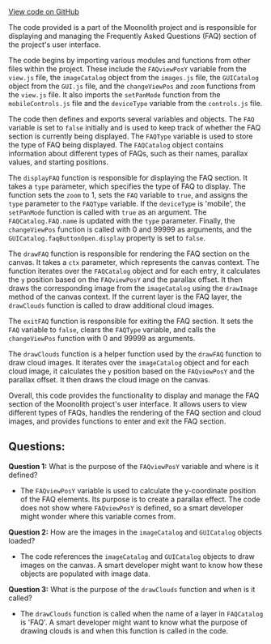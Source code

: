 [View code on GitHub](https://github.com/LaGuerrePiece/moonolith/src/display/FAQ.js)

The code provided is a part of the Moonolith project and is responsible for displaying and managing the Frequently Asked Questions (FAQ) section of the project's user interface.

The code begins by importing various modules and functions from other files within the project. These include the `FAQviewPosY` variable from the `view.js` file, the `imageCatalog` object from the `images.js` file, the `GUICatalog` object from the `GUI.js` file, and the `changeViewPos` and `zoom` functions from the `view.js` file. It also imports the `setPanMode` function from the `mobileControls.js` file and the `deviceType` variable from the `controls.js` file.

The code then defines and exports several variables and objects. The `FAQ` variable is set to `false` initially and is used to keep track of whether the FAQ section is currently being displayed. The `FAQType` variable is used to store the type of FAQ being displayed. The `FAQCatalog` object contains information about different types of FAQs, such as their names, parallax values, and starting positions.

The `displayFAQ` function is responsible for displaying the FAQ section. It takes a `type` parameter, which specifies the type of FAQ to display. The function sets the `zoom` to 1, sets the `FAQ` variable to `true`, and assigns the `type` parameter to the `FAQType` variable. If the `deviceType` is 'mobile', the `setPanMode` function is called with `true` as an argument. The `FAQCatalog.FAQ.name` is updated with the `type` parameter. Finally, the `changeViewPos` function is called with 0 and 99999 as arguments, and the `GUICatalog.faqButtonOpen.display` property is set to `false`.

The `drawFAQ` function is responsible for rendering the FAQ section on the canvas. It takes a `ctx` parameter, which represents the canvas context. The function iterates over the `FAQCatalog` object and for each entry, it calculates the `y` position based on the `FAQviewPosY` and the parallax offset. It then draws the corresponding image from the `imageCatalog` using the `drawImage` method of the canvas context. If the current layer is the FAQ layer, the `drawClouds` function is called to draw additional cloud images.

The `exitFAQ` function is responsible for exiting the FAQ section. It sets the `FAQ` variable to `false`, clears the `FAQType` variable, and calls the `changeViewPos` function with 0 and 99999 as arguments.

The `drawClouds` function is a helper function used by the `drawFAQ` function to draw cloud images. It iterates over the `imageCatalog` object and for each cloud image, it calculates the `y` position based on the `FAQviewPosY` and the parallax offset. It then draws the cloud image on the canvas.

Overall, this code provides the functionality to display and manage the FAQ section of the Moonolith project's user interface. It allows users to view different types of FAQs, handles the rendering of the FAQ section and cloud images, and provides functions to enter and exit the FAQ section.
## Questions: 
 **Question 1:** What is the purpose of the `FAQviewPosY` variable and where is it defined?
- The `FAQviewPosY` variable is used to calculate the y-coordinate position of the FAQ elements. Its purpose is to create a parallax effect. The code does not show where `FAQviewPosY` is defined, so a smart developer might wonder where this variable comes from.

**Question 2:** How are the images in the `imageCatalog` and `GUICatalog` objects loaded?
- The code references the `imageCatalog` and `GUICatalog` objects to draw images on the canvas. A smart developer might want to know how these objects are populated with image data.

**Question 3:** What is the purpose of the `drawClouds` function and when is it called?
- The `drawClouds` function is called when the name of a layer in `FAQCatalog` is 'FAQ'. A smart developer might want to know what the purpose of drawing clouds is and when this function is called in the code.